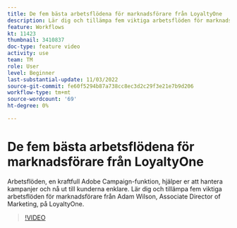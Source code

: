 ```yaml
---
title: De fem bästa arbetsflödena för marknadsförare från LoyaltyOne
description: Lär dig och tillämpa fem viktiga arbetsflöden för marknadsförare från Adam Wilson, Associate Director of Marketing, på LoyaltyOne.
feature: Workflows
kt: 11423
thumbnail: 3410837
doc-type: feature video
activity: use
team: TM
role: User
level: Beginner
last-substantial-update: 11/03/2022
source-git-commit: fe60f5294b87a738cc8ec3d2c29f3e21e7b9d206
workflow-type: tm+mt
source-wordcount: '69'
ht-degree: 0%

---
```



# De fem bästa arbetsflödena för marknadsförare från LoyaltyOne

Arbetsflöden, en kraftfull Adobe Campaign-funktion, hjälper er att hantera kampanjer och nå ut till kunderna enklare. Lär dig och tillämpa fem viktiga arbetsflöden för marknadsförare från Adam Wilson, Associate Director of Marketing, på LoyaltyOne.

>[!VIDEO](https://video.tv.adobe.com/v/3410837?quality=12)
